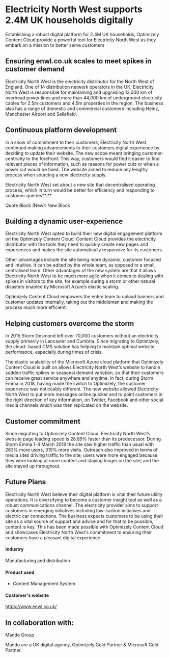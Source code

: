 # Electricity North West supports 2.4M UK households digitally

Establishing a robust digital platform for 2.4M UK households, Optimizely
Content Cloud provide a powerful tool for Electricity North West as they embark
on a mission to better serve customers

## Ensuring enwl.co.uk scales to meet spikes in customer demand

Electricity North West is the electricity distributor for the North West of
England. One of 14 distribution network operators in the UK, Electricity North
West is responsible for maintaining and upgrading 13,000 km of overhead power
lines and more than 44,000 km of underground electricity cables for 2.5m
customers and 4.5m properties in the region. The business also has a range of
domestic and commercial customers including Heinz, Manchester Airport and
Sellafield.

## Continuous platform development

In a show of commitment to their customers, Electricity North West continued
making advancements to their customers digital experience by deciding to update
their website. The new scope meant bringing customer-centricity to the
forefront. This way, customers would find it easier to find relevant pieces of
information, such as reasons for power cuts or when a power cut would be fixed.
The website aimed to reduce any lengthy process when sourcing a new electricity
supply.

Electricity North West set about a new site that decentralised operating
process, which in turn would be better for efficiency and responding to customer
queries**.**

Quote Block (New): New Block

## Building a dynamic user-experience

Electricity North West opted to build their new digital engagement platform on
the Optimizely Content Cloud. Content Cloud provides the electricity distributor
with the tools they need to quickly create new pages and experiences and makes
the site automatically responsive for its customers.

Other advantages include the site being more dynamic, customer focused and
intuitive. It can be edited by the whole team, as opposed to a small,
centralised team. Other advantages of the new system are that it allows
Electricity North West to be much more agile when it comes to dealing with
spikes in visitors to the site, for example during a storm or other natural
disasters enabled by Microsoft Azure’s elastic scaling.

Optimizely Content Cloud empowers the entire team to upload banners and customer
updates internally, taking out the middleman and making the process much more
efficient.

## Helping customers overcome the storm

In 2015 Storm Desmond left over 70,000 customers without an electricity supply
primarily in Lancaster and Cumbria. Since migrating to Optimizely, the cloud-
based CMS solution has helping to maintain optimal website performance,
especially during times of crisis.

The elastic scalability of the Microsoft Azure cloud platform that Optimizely
Content Cloud is built on allows Electricity North West’s website to handle
sudden traffic spikes or seasonal demand variation, so that their customers can
receive great service anywhere and anytime. In fact, during Storm Emma in 2018,
having made the switch to Optimizely, the customer experience was noticeably
different. The new website allowed Electricity North West to put more messages
online quicker and to point customers in the right direction of key information,
on Twitter, Facebook and other social media channels which was then replicated
on the website.

## Customer commitment

Since migrating to Optimizely Content Cloud, Electricity North West’s website
page loading speed is 28.89% faster than its predecessor. During Storm Emma 1-4
March 2018 the site saw higher traffic than usual with 263% more users, 319%
more visits. Outreach also improved in terms of media sites driving traffic to
the site; users were more engaged because they were looking at more content and
staying longer on the site; and the site stayed up throughout.

## Future Plans

Electricity North West believe their digital platform is vital their future
utility operations. It is diversifying to become a customer insight tool as well
as a robust communications channel. The electricity provider aims to support
customers in emerging initiatives including low-carbon initiatives and electric
car connections. The business expects customers to be using their site as a
vital source of support and advice and for that to be possible, content is key.
This has been made possible with Optimizely Content Cloud and showcases
Electricity North West's commitment to ensuring their customers have a pleasant
digital experience.

#### Industry

Manufacturing and distribution

#### Product used

- Content Management System

#### Customer's website

https://www.enwl.co.uk/

## In collaboration with:

Mando Group

Mando are a UK digital agency, Optimizely Gold Partner & Microsoft Gold Partner.

